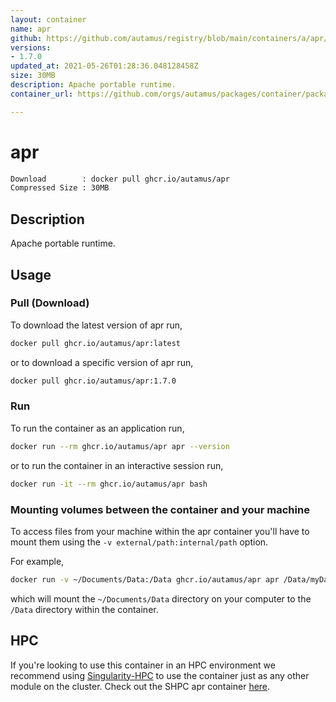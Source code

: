 ```yaml
---
layout: container
name: apr
github: https://github.com/autamus/registry/blob/main/containers/a/apr/spack.yaml
versions:
- 1.7.0
updated_at: 2021-05-26T01:28:36.048128458Z
size: 30MB
description: Apache portable runtime.
container_url: https://github.com/orgs/autamus/packages/container/package/apr

---
```

# apr
```bash 
Download        : docker pull ghcr.io/autamus/apr
Compressed Size : 30MB
```

## Description
Apache portable runtime.

## Usage
### Pull (Download)
To download the latest version of apr run,

```bash
docker pull ghcr.io/autamus/apr:latest
```

or to download a specific version of apr run,

```bash
docker pull ghcr.io/autamus/apr:1.7.0
```
### Run
To run the container as an application run,
```bash
docker run --rm ghcr.io/autamus/apr apr --version
```

or to run the container in an interactive session run,
```bash
docker run -it --rm ghcr.io/autamus/apr bash
```

### Mounting volumes between the container and your machine
To access files from your machine within the apr container you'll have to mount them using the `-v external/path:internal/path` option.

For example,
```bash
docker run -v ~/Documents/Data:/Data ghcr.io/autamus/apr apr /Data/myData.csv
```
which will mount the `~/Documents/Data` directory on your computer to the `/Data` directory within the container.

## HPC
If you're looking to use this container in an HPC environment we recommend using [Singularity-HPC](https://singularity-hpc.readthedocs.io) to use the container just as any other module on the cluster. Check out the SHPC apr container [here](https://singularityhub.github.io/singularity-hpc/r/ghcr.io-autamus-apr/).